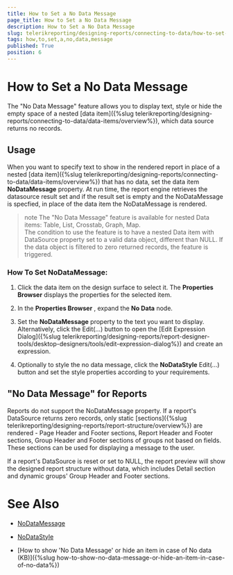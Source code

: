 ```yaml
---
title: How to Set a No Data Message
page_title: How to Set a No Data Message 
description: How to Set a No Data Message
slug: telerikreporting/designing-reports/connecting-to-data/how-to-set-a-no-data-message
tags: how,to,set,a,no,data,message
published: True
position: 6
---
```


# How to Set a No Data Message

The "No Data Message" feature allows you to display text, style or hide the empty space of a nested [data item]({%slug telerikreporting/designing-reports/connecting-to-data/data-items/overview%}), which data source returns no records.   

## Usage

When you want to specify text to show in the rendered report in place of a nested [data item]({%slug telerikreporting/designing-reports/connecting-to-data/data-items/overview%}) that has no data, set the data item __NoDataMessage__ property. At run time, the report engine retrieves the datasource result set and if the result set is empty and the NoDataMessage is specfied, in place of the data item the NoDataMessage is rendered.         

>note The "No Data Message" feature is available for nested Data items: Table, List, Crosstab, Graph, Map.  
>The condition to use the feature is to have a nested Data item with DataSource property set to a valid data object, different than NULL. If the data object is filtered to zero returned records, the feature is triggered.      

### How To Set NoDataMessage:

1. Click the data item on the design surface to select it. The __Properties Browser__ displays the properties for the selected item.             

1. In the __Properties Browser__ , expand the __No Data__ node.             

1. Set the __NoDataMessage__ property to the text you want to display. Alternatively, click the Edit(…) button to open the [Edit Expression Dialog]({%slug telerikreporting/designing-reports/report-designer-tools/desktop-designers/tools/edit-expression-dialog%}) and create an expression.             

1. Optionally to style the no data message, click the __NoDataStyle__ Edit(…) button and set the style properties according to your requirements.             
        
## "No Data Message" for Reports

Reports do not support the NoDataMessage property. If a report's DataSource returns zero records, only static [sections]({%slug telerikreporting/designing-reports/report-structure/overview%}) are rendered - Page Header and Footer sections, Report Header and Footer sections, Group Header and Footer sections of groups not based on fields. These sections can be used for displaying a message to the user.         

If a report's DataSource is reset or set to NULL, the report preview will show the designed report structure without data, which includes Detail section and dynamic groups' Group Header and Footer sections.         

# See Also

 * [NoDataMessage](/reporting/api/Telerik.Reporting.DataItem#Telerik_Reporting_DataItem_NoDataMessage)

 * [NoDataStyle](/reporting/api/Telerik.Reporting.DataItem#Telerik_Reporting_DataItem_NoDataStyle)

 * [How to show 'No Data Message' or hide an item in case of No data (KB)]({%slug how-to-show-no-data-message-or-hide-an-item-in-case-of-no-data%})  